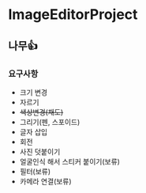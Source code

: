 # ImageEditorProject
## 나무👍
### 요구사항
- 크기 변경
- 자르기
- ~~색상변경(채도)~~
- 그리기(펜, 스포이드)
- 글자 삽입
- 회전
- 사진 덧붙이기
- 얼굴인식 해서 스티커 붙이기(보류)
- 필터(보류)
- 카메라 연결(보류)
